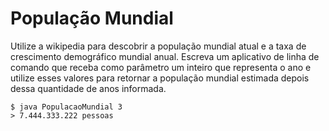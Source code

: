 # População Mundial

Utilize a wikipedia para descobrir a população mundial atual e a taxa de crescimento demográfico mundial anual. Escreva um aplicativo de linha de comando que receba como parâmetro um inteiro que representa o ano e utilize esses valores para retornar a população mundial estimada depois dessa quantidade de anos informada.

```
$ java PopulacaoMundial 3
> 7.444.333.222 pessoas
```